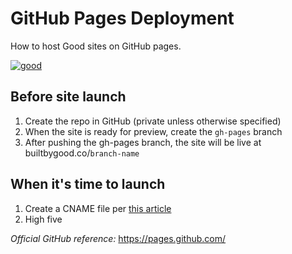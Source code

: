 # GitHub Pages Deployment
How to host Good sites on GitHub pages.

[![good](http://builtbygood.co/img/logo.png)](http://builtbygood.co)

## Before site launch
1. Create the repo in GitHub (private unless otherwise specified)
2. When the site is ready for preview, create the `gh-pages` branch
3. After pushing the gh-pages branch, the site will be live at builtbygood.co/`branch-name`


## When it's time to launch
1. Create a CNAME file per [this article](https://help.github.com/articles/setting-up-your-pages-site-repository/)
2. High five

_Official GitHub reference:_ https://pages.github.com/